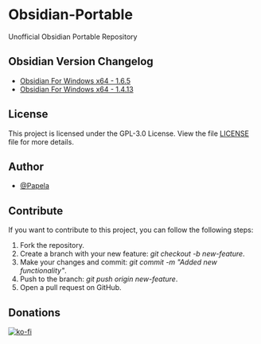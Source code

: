 
# Obsidian-Portable
Unofficial Obsidian Portable Repository

## Obsidian Version Changelog

- [Obsidian For Windows x64 - 1.6.5](https://obsidian.md/changelog/2024-06-25-desktop-v1.6.5/)</li>
- [Obsidian For Windows x64 - 1.4.13](https://obsidian.md/changelog/2023-09-15-desktop-v1.4.13/)</li>

## License
This project is licensed under the GPL-3.0 License. View the file [LICENSE](https://github.com/Papela/discord-vote/blob/main/LICENSE) file for more details.

## Author
+ [@Papela](https://github.com/Papela)

## Contribute
If you want to contribute to this project, you can follow the following steps:
1. Fork the repository.
2. Create a branch with your new feature: *git checkout -b new-feature*.
3. Make your changes and commit: *git commit -m "Added new functionality"*.
4. Push to the branch: *git push origin new-feature*.
5. Open a pull request on GitHub.

## Donations
[![ko-fi](https://ko-fi.com/img/githubbutton_sm.svg)](https://ko-fi.com/C1C2Z01D3)
